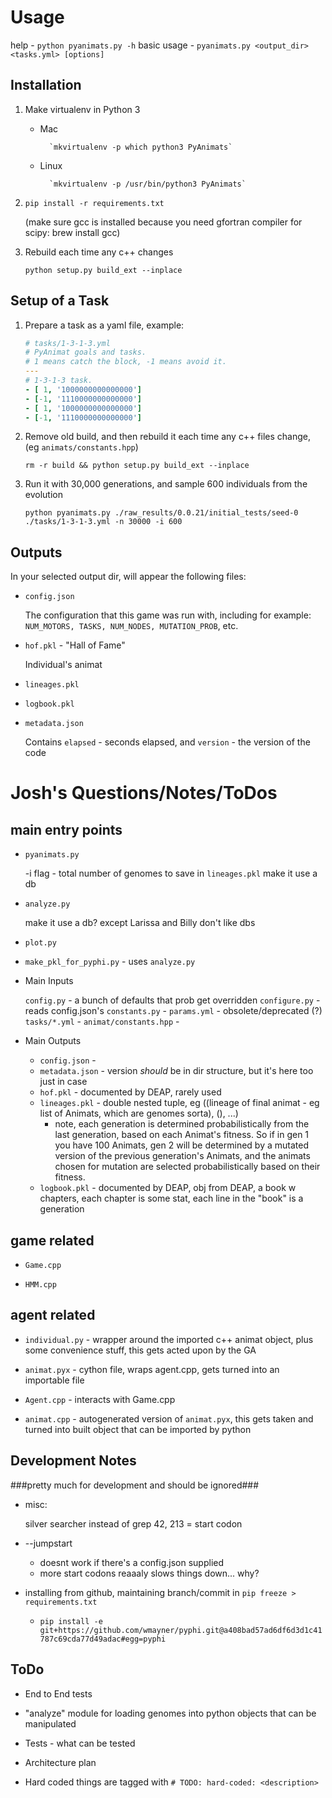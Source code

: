Usage
==========

help - `python pyanimats.py -h`
basic usage - `pyanimats.py <output_dir> <tasks.yml> [options]`



Installation
--------------
1. Make virtualenv in Python 3
    * Mac

            `mkvirtualenv -p which python3 PyAnimats`

    * Linux

            `mkvirtualenv -p /usr/bin/python3 PyAnimats`

1. `pip install -r requirements.txt`

    (make sure gcc is installed because you need gfortran compiler for scipy: brew install gcc)

1. Rebuild each time any c++ changes

    `python setup.py build_ext --inplace`



Setup of a Task
-----------------

1. Prepare a task as a yaml file, example:
    ```yaml
    # tasks/1-3-1-3.yml
    # PyAnimat goals and tasks.
    # 1 means catch the block, -1 means avoid it.
    ---
    # 1-3-1-3 task.
    - [ 1, '1000000000000000']
    - [-1, '1110000000000000']
    - [ 1, '1000000000000000']
    - [-1, '1110000000000000']
    ```
    
1. Remove old build, and then rebuild it each time any c++ files change, (eg `animats/constants.hpp`)
    
    `rm -r build && python setup.py build_ext --inplace`

1. Run it with 30,000 generations, and sample 600 individuals from the evolution

    `python pyanimats.py ./raw_results/0.0.21/initial_tests/seed-0 ./tasks/1-3-1-3.yml -n 30000 -i 600`



Outputs
-------

In your selected output dir, will appear the following files:

* `config.json`

  The configuration that this game was run with, including for example: `NUM_MOTORS, TASKS, NUM_NODES, MUTATION_PROB`, etc.

* `hof.pkl` - "Hall of Fame"

    Individual's animat

* `lineages.pkl`


* `logbook.pkl`


* `metadata.json`

    Contains `elapsed` - seconds elapsed, and `version` - the version of the code



Josh's Questions/Notes/ToDos
==================================


main entry points
-------------------

* `pyanimats.py`

    -i flag - total number of genomes to save in `lineages.pkl`
    make it use a db
    
* `analyze.py`

    make it use a db? except Larissa and Billy don't like dbs

* `plot.py`
* `make_pkl_for_pyphi.py` - uses `analyze.py`



* Main Inputs

  `config.py` - a bunch of defaults that prob get overridden
  `configure.py` - reads config.json's
  `constants.py` - 
  `params.yml` - obsolete/deprecated (?)
  `tasks/*.yml` - 
  `animat/constants.hpp` - 

* Main Outputs

  * `config.json` - 
  * `metadata.json` - version *should* be in dir structure, but it's here too just in case
  * `hof.pkl` - documented by DEAP, rarely used
  * `lineages.pkl` - double nested tuple, eg ((lineage of final animat - eg list of Animats, which are genomes sorta), (), ...)
    * note, each generation is determined probabilistically from the last generation, based on each Animat's fitness. So if in gen 1 you have 100 Animats, gen 2 will be determined by a mutated version of the previous generation's Animats, and the animats chosen for mutation are selected probabilistically based on their fitness.
  * `logbook.pkl` - documented by DEAP, obj from DEAP, a book w chapters, each chapter is some stat, each line in the "book" is a generation




game related
-------------

* `Game.cpp`

* `HMM.cpp`


agent related
--------------


* `individual.py` - wrapper around the imported c++ animat object, plus some convenience stuff, this gets acted upon by the GA

* `animat.pyx` - cython file, wraps agent.cpp, gets turned into an importable file

* `Agent.cpp` - interacts with Game.cpp

* `animat.cpp` - autogenerated version of `animat.pyx`, this gets taken and turned into built object that can be imported by python

   
Development Notes
-------------------

###pretty much for development and should be ignored###

* misc:

    silver searcher instead of grep
    42, 213 = start codon

* --jumpstart

    * doesnt work if there's a config.json supplied
    * more start codons reaaaly slows things down... why?

* installing from github, maintaining branch/commit in `pip freeze > requirements.txt`

    * `pip install -e git+https://github.com/wmayner/pyphi.git@a408bad57ad6df6d3d1c41787c69cda77d49adac#egg=pyphi`



ToDo
-----

* End to End tests
* "analyze" module for loading genomes into python objects that can be manipulated

* Tests - what can be tested
* Architecture plan

* Hard coded things are tagged with `# TODO: hard-coded: <description>`


